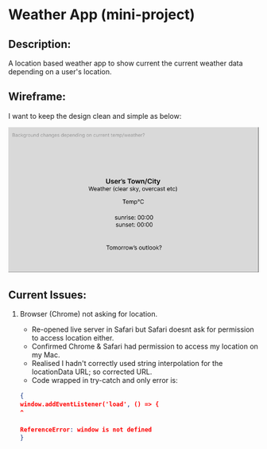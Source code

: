  # Weather App (mini-project)

## Description:

A location based weather app to show current the current weather data depending on a user's location.

## Wireframe:

I want to keep the design clean and simple as below:

![wireframe](/ReadMe/Wireframe.png)

## Current Issues:

1. Browser (Chrome) not asking for location. 
    * Re-opened live server in Safari but Safari doesnt ask for permission to access location either.
    * Confirmed Chrome & Safari had permission to access my location on my Mac.
    * Realised I hadn't correctly used string interpolation for the locationData URL; so corrected URL.
    * Code wrapped in try-catch and only error is:

    ```json
    {
    window.addEventListener('load', () => {
    ^

    ReferenceError: window is not defined
    }
    ```



